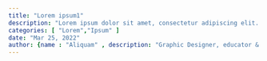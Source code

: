 ```yaml
---
title: "Lorem ipsum1"
description: "Lorem ipsum dolor sit amet, consectetur adipiscing elit. Nunc at interdum leo, sed porttitor lorem."
categories: [ "Lorem","Ipsum" ]
date: "Mar 25, 2022"
author: {name : "Aliquam" , description: "Graphic Designer, educator & CEO" , image: "/images/authors/aliquam.jpg"}
---
```

